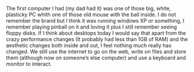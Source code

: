 The first computer I had (my dad had it) was one of those big, white, plasticky PC whith one of those old mouse with the ball inside. I do not remember the brand but I think it was running windows XP or something, I remember playing pinball on it and loving it plus I still remember seeing floppy disks. If I think about desktops today I would say that apart from the crazy performance changes (It probably had less than 1GB of RAM) and the aesthetic changes both inside and out, I feel nothing much really has changed. We still use the internet to go on the web, write on files and store them (although now on someone’s else computer) and use a keyboard and monitor to interact.

